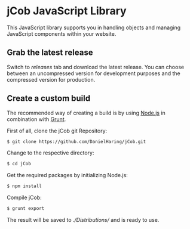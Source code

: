 jCob JavaScript Library
=======================

This JavaScript library supports you in handling objects and managing JavaScript components within your website.


Grab the latest release
-----------------------

Switch to *releases* tab and download the latest release. You can choose between an uncompressed version for development
purposes and the compressed version for production.


Create a custom build
---------------------

The recommended way of creating a build is by using [Node.js](https://nodejs.org/) in combination with
[Grunt](http://gruntjs.com/).

First of all, clone the jCob git Repository:

```bash
$ git clone https://github.com/DanielHaring/jCob.git
```

Change to the respective directory:

```bash
$ cd jCob
```

Get the required packages by initializing Node.js:

```bash
$ npm install
```

Compile jCob:

```bash
$ grunt export
```

The result will be saved to *./Distributions/* and is ready to use.